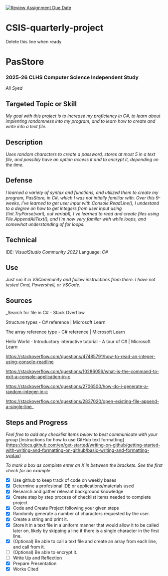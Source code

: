 [![Review Assignment Due Date](https://classroom.github.com/assets/deadline-readme-button-22041afd0340ce965d47ae6ef1cefeee28c7c493a6346c4f15d667ab976d596c.svg)](https://classroom.github.com/a/dkSCo0R2)
# CSIS-quarterly-project
Delete this line when ready
# PasStore
### 2025-26 CLHS Computer Science Independent Study
_Ali Syed_

## Targeted Topic or Skill
_My goal with this project is to increase my proficiency in C#, to learn about implenting randomness into my program, and to learn how to create and write into a text file._

## Description
  _Uses random characters to create a password, stores at most 5 in a text file, and possibly have an option access it and to encrypt it, depending on the time._

## Defense
_I learned a variety of syntax and functions, and utilized them to create my program, PasStore, in C#, which I was not intially familiar with. Over this 9-weeks, I've learned to get user input with Console.ReadLine(), I undestand to a degree on how to get integers from user input using (!int.TryParse(vari), out variabl), I've learned to read and create files using File.AppendAllText(), and I'm now very familar with while loops, and somewhat understanding of for loops._

## Technical
IDE: _VisualStudio Community 2022_
Language: _C#_

## Use
_Just run it in VSCommunity and follow instructions from there. I have not tested Cmd, Powershell, or VSCode._

## Sources
_Search for file in C# - Stack Overflow​

Structure types - C# reference | Microsoft Learn​

The array reference type - C# reference | Microsoft Learn​

Hello World - Introductory interactive tutorial - A tour of C# | Microsoft Learn​

https://stackoverflow.com/questions/47485791/how-to-read-an-integer-using-console-readline​

https://stackoverflow.com/questions/10286056/what-is-the-command-to-exit-a-console-application-in-c​

https://stackoverflow.com/questions/2706500/how-do-i-generate-a-random-integer-in-c​

https://stackoverflow.com/questions/2837020/open-existing-file-append-a-single-line_

## Steps and Progress 
_Feel free to add any checklist items below to best communicate with your group_
[Instructions for how to use GitHub text formatting] (https://docs.github.com/en/get-started/writing-on-github/getting-started-with-writing-and-formatting-on-github/basic-writing-and-formatting-syntax) 

_To mark a box as complete enter an X in between the brackets. See the first check for an example_
- [X] Use github to keep track of code on weekly bases
- [x] Determine a profesional IDE or applications/materials used
- [X] Research and gather relevant background knowledge 
- [X] Create step by step process of checklist items needed to complete project
- [X] Code and Create Project following your given steps
- [X] Randomly generate a number of characters requested by the user.
- [X] Create a string and print it.
- [X] Store it in a text file in a uniform manner that would allow it to be called later on, likely by skipping a line if there is a single character in the first line.
- [X] (Optional) Be able to call a text file and create an array from each line, and call from it.
- [ ] (Optional) Be able to encrypt it.
- [ ] Write Up and Reflection 
- [X] Prepare Presentation
- [X] Works Cited
